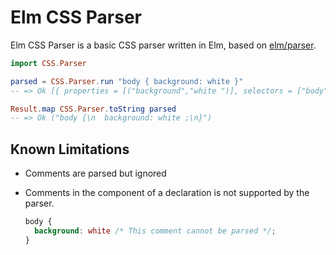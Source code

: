 # Elm CSS Parser

Elm CSS Parser is a basic CSS parser written in Elm, based on
[elm/parser](https://package.elm-lang.org/packages/elm/parser/latest/).

```Elm
import CSS.Parser

parsed = CSS.Parser.run "body { background: white }"
-- => Ok [{ properties = [("background","white ")], selectors = ["body"] }]

Result.map CSS.Parser.toString parsed
-- => Ok ("body {\n  background: white ;\n}")
```

## Known Limitations

- Comments are parsed but ignored

- Comments in the component of a declaration is not supported by the parser.

  ```css
  body {
    background: white /* This comment cannot be parsed */;
  }
  ```
